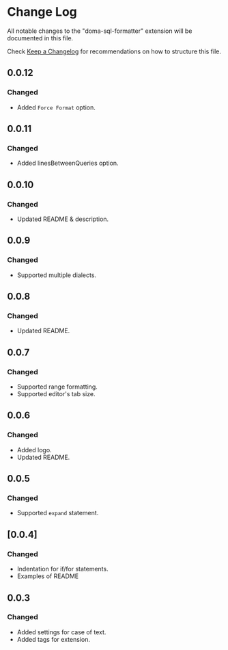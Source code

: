 # Change Log

All notable changes to the "doma-sql-formatter" extension will be documented in this file.

Check [Keep a Changelog](http://keepachangelog.com/) for recommendations on how to structure this file.

## 0.0.12
### Changed
- Added `Force Format` option.
## 0.0.11

### Changed

- Added linesBetweenQueries option.

## 0.0.10

### Changed

- Updated README & description.

## 0.0.9

### Changed

- Supported multiple dialects.

## 0.0.8

### Changed

- Updated README.

## 0.0.7

### Changed

- Supported range formatting.
- Supported editor's tab size.

## 0.0.6

### Changed

- Added logo.
- Updated README.

## 0.0.5

### Changed

- Supported `expand` statement.

## [0.0.4]

### Changed

- Indentation for if/for statements.
- Examples of README

## 0.0.3

### Changed

- Added settings for case of text.
- Added tags for extension.
